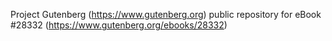 Project Gutenberg (https://www.gutenberg.org) public repository for eBook #28332 (https://www.gutenberg.org/ebooks/28332)
